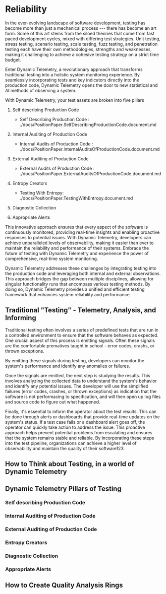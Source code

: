 # Reliability

In the ever-evolving landscape of software development, testing has
become more than just a mechanical process --- there has become an art
form. Some of this art stems from the siloed theories that come from
fast paced development cycles, mixed with differing test strategies.
Unit testing, stress testing, scenario testing, scale testing, fuzz
testing, and penetration testing each have their own methodologies,
strengths and weaknesses, making it challenging to achieve a cohesive
testing strategy on a strict time budget.

Enter Dynamic Telemetry, a revolutionary approach that transforms
traditional testing into a holistic system monitoring experience. By
seamlessly incorporating tests and key indicators directly into the
production code, Dynamic Telemetry opens the door to new statistical and
AI methods of observing a system.

With Dynamic Telemetry, your test assets are broken into five pillars

1.  Self describing Production Code
    - Self Describing Production Code : ./docs/PositionPaper.SelfDescribingProductionCode.document.md

2.  Internal Auditing of Production Code
    - Internal Audits of Production Code : ./docs/PositionPaper.InternalAuditsOfProductionCode.document.md

3.  External Auditing of Production Code
    - External Audits of Production Code : ./docs/PositionPaper.ExternalAuditsOfProductionCode.document.md

1.  Entropy Creators
    - Testing With Entropy: ./docs/PositionPaper.TestingWithEntropy.document.md

5.  Diagnostic Collection

6.  Appropriate Alerts

This innovative approach ensures that every aspect of the software is
continuously monitored, providing real-time insights and enabling
proactive responses to potential issues. With Dynamic Telemetry,
developers can achieve unparalleled levels of observability, making it
easier than ever to maintain the reliability and performance of their
systems. Embrace the future of testing with Dynamic Telemetry and
experience the power of comprehensive, real-time system monitoring.

Dynamic Telemetry addresses these challenges by integrating testing into
the production code and leveraging both internal and external
observations. This approach bridges the gap between multiple
disciplines, allowing for singular functionality runs that encompass
various testing methods. By doing so, Dynamic Telemetry provides a
unified and efficient testing framework that enhances system reliability
and performance.

## Traditional "Testing" - Telemetry, Analysis, and Informing

Traditional testing often involves a series of predefined tests that are
run in a controlled environment to ensure that the software behaves as
expected. One crucial aspect of this process is emitting signals. Often
these signals are the comfortable prematives taught in school - error
codes, crashs, or thrown exceptions.

By emitting these signals during testing, developers can monitor the
system's performance and identify any anomalies or failures.

Once the signals are emitted, the next step is studying the results.
This involves analyzing the collected data to understand the system's
behavior and identify any potential issues. The developer will use the
simplified failures (error codes, crashes, or thrown exceptions) as
indication that the software is not performacing to specification, and
will then open up log files and source code to figure out what happened.

Finally, it's essential to inform the operator about the test results.
This can be done through alerts or dashboards that provide real-time
updates on the system's status. If a test case fails or a dashboard
alert goes off, the operator can quickly take action to address the
issue. This proactive approach helps prevent potential problems from
escalating and ensures that the system remains stable and reliable. By
incorporating these steps into the test pipeline, organizations can
achieve a higher level of observability and maintain the quality of
their software123.


## How to Think about Testing, in a world of Dynamic Telemetry

## Dynamic Telemetry Pillars of Testing

### Self describing Production Code

### Internal Auditing of Production Code

### External Auditing of Production Code

### Entropy Creators

### Diagnostic Collection

### Appropriate Alerts

## How to Create Quality Analysis Rings

